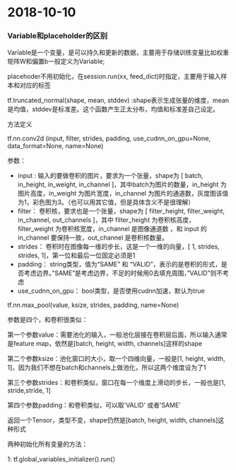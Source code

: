 # 2018-10-10 

### Variable和placeholder的区别

Variable是一个变量，是可以持久和更新的数据，主要用于存储训练变量比如权重矩阵W和偏置b一般定义为Variable;

placehoder不用初始化，在session.run(xx, feed_dict)时指定，主要用于输入样本和对应的标签



tf.truncated_normal(shape, mean, stddev) :shape表示生成张量的维度，mean是均值，stddev是标准差。这个函数产生正太分布，均值和标准差自己设定。



方法定义

tf.nn.conv2d (input, filter, strides, padding, use_cudnn_on_gpu=None, data_format=None, name=None)

参数：

- input : 输入的要做卷积的图片，要求为一个张量，shape为 [ batch, in_height, in_weight, in_channel ]，其中batch为图片的数量，in_height 为图片高度，in_weight 为图片宽度，in_channel 为图片的通道数，灰度图该值为1，彩色图为3。（也可以用其它值，但是具体含义不是很理解）
- filter： 卷积核，要求也是一个张量，shape为 [ filter_height, filter_weight, in_channel, out_channels ]，其中 filter_height 为卷积核高度，filter_weight 为卷积核宽度，in_channel 是图像通道数 ，和 input 的 in_channel 要保持一致，out_channel 是卷积核数量。
- strides： 卷积时在图像每一维的步长，这是一个一维的向量，[ 1, strides, strides, 1]，第一位和最后一位固定必须是1
- padding： string类型，值为“SAME” 和 “VALID”，表示的是卷积的形式，是否考虑边界。”SAME”是考虑边界，不足的时候用0去填充周围，”VALID”则不考虑
- use_cudnn_on_gpu： bool类型，是否使用cudnn加速，默认为true



tf.nn.max_pool(value, ksize, strides, padding, name=None)

参数是四个，和卷积很类似：

第一个参数value：需要池化的输入，一般池化层接在卷积层后面，所以输入通常是feature map，依然是[batch, height, width, channels]这样的shape

第二个参数ksize：池化窗口的大小，取一个四维向量，一般是[1, height, width, 1]，因为我们不想在batch和channels上做池化，所以这两个维度设为了1

第三个参数strides：和卷积类似，窗口在每一个维度上滑动的步长，一般也是[1, stride,stride, 1]

第四个参数padding：和卷积类似，可以取'VALID' 或者'SAME'

返回一个Tensor，类型不变，shape仍然是[batch, height, width, channels]这种形式



两种初始化所有变量的方法：

1: tf.global_variables_initializer().run(）

